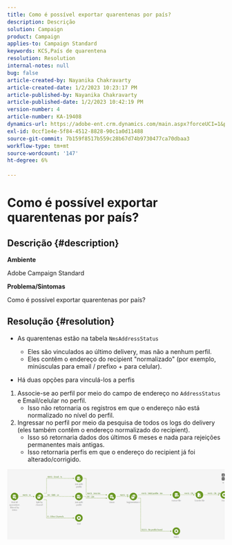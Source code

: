 ```yaml
---
title: Como é possível exportar quarentenas por país?
description: Descrição
solution: Campaign
product: Campaign
applies-to: Campaign Standard
keywords: KCS,País de quarentena
resolution: Resolution
internal-notes: null
bug: false
article-created-by: Nayanika Chakravarty
article-created-date: 1/2/2023 10:23:17 PM
article-published-by: Nayanika Chakravarty
article-published-date: 1/2/2023 10:42:19 PM
version-number: 4
article-number: KA-19408
dynamics-url: https://adobe-ent.crm.dynamics.com/main.aspx?forceUCI=1&pagetype=entityrecord&etn=knowledgearticle&id=94c3250c-ec8a-ed11-81ac-6045bd006c82
exl-id: 0ccf1e4e-5f84-4512-8828-90c1a0d11488
source-git-commit: 7b159f8517b559c28b67d74b9730477ca70dbaa3
workflow-type: tm+mt
source-wordcount: '147'
ht-degree: 6%

---
```


# Como é possível exportar quarentenas por país?

## Descrição {#description}


<b>Ambiente</b>

Adobe Campaign Standard

<b>Problema/Sintomas</b>

Como é possível exportar quarentenas por país?


## Resolução {#resolution}


- As quarentenas estão na tabela `NmsAddressStatus`
   - Eles são vinculados ao último delivery, mas não a nenhum perfil.
   - Eles contêm o endereço do recipient &quot;normalizado&quot; (por exemplo, minúsculas para email / prefixo + para celular).


- Há duas opções para vinculá-los a perfis


1. Associe-se ao perfil por meio do campo de endereço no `AddressStatus` e Email/celular no perfil.
   - Isso não retornaria os registros em que o endereço não está normalizado no nível do perfil.
2. Ingressar no perfil por meio da pesquisa de todos os logs do delivery (eles também contêm o endereço normalizado do recipient).
   - Isso só retornaria dados dos últimos 6 meses e nada para rejeições permanentes mais antigas.
   - Isso retornaria perfis em que o endereço do recipient já foi alterado/corrigido.


![](assets/9aa27d94-2bce-ec11-a7b5-0022480a8e40.png)
